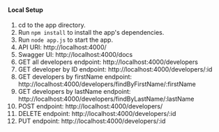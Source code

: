 #### Local Setup

1. cd to the app directory.
2. Run `npm install` to install the app's dependencies.
3. Run `node app.js` to start the app.
4. API URI: http://localhost:4000/
5. Swagger UI: http://localhost:4000/docs
6. GET all developers endpoint: http://localhost:4000/developers
7. GET developer by ID endpoint: http://localhost:4000/developers/:id
8. GET developers by firstName endpoint: http://localhost:4000/developers/findByFirstName/:firstName
9. GET developers by lastName endpoint: http://localhost:4000/developers/findByLastName/:lastName
10. POST endpoint: http://localhost:4000/developers/
11. DELETE endpoint: http://localhost:4000/developers/:id
12. PUT endpoint: http://localhost:4000/developers/:id
